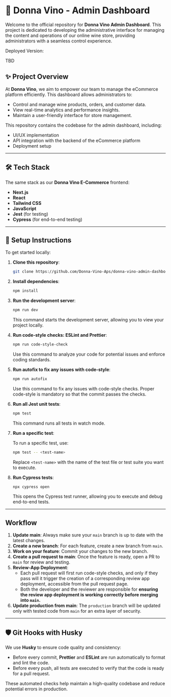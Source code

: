 # 🍇 Donna Vino - Admin Dashboard

Welcome to the official repository for **Donna Vino Admin Dashboard**. This project is dedicated to developing the administrative interface for managing the content and operations of our online wine store, providing administrators with a seamless control experience.

Deployed Version:

TBD

## ✨ Project Overview

At **Donna Vino**, we aim to empower our team to manage the eCommerce platform efficiently. This dashboard allows administrators to:

- Control and manage wine products, orders, and customer data.
- View real-time analytics and performance insights.
- Maintain a user-friendly interface for store management.

This repository contains the codebase for the admin dashboard, including:

- UI/UX implementation
- API integration with the backend of the eCommerce platform
- Deployment setup

---

## 🛠️ Tech Stack

The same stack as our **Donna Vino E-Commerce** frontend:

- **Next.js**
- **React**
- **Tailwind CSS**
- **JavaScript**
- **Jest** (for testing)
- **Cypress** (for end-to-end testing)

---

## 🚀 Setup Instructions

To get started locally:

1. **Clone this repository**:

   ```bash
   git clone https://github.com/Donna-Vino-Aps/donna-vino-admin-dashboard.git
   ```

2. **Install dependencies**:

   ```bash
   npm install
   ```

3. **Run the development server**:

   ```bash
   npm run dev
   ```

   This command starts the development server, allowing you to view your project locally.

4. **Run code-style checks: ESLint and Prettier**:

   ```bash
   npm run code-style-check
   ```

   Use this command to analyze your code for potential issues and enforce coding standards.

5. **Run autofix to fix any issues with code-style**:

   ```bash
   npm run autofix
   ```

   Use this command to fix any issues with code-style checks. Proper code-style is mandatory so that the commit passes the checks.

6. **Run all Jest unit tests**:

   ```bash
   npm test
   ```

   This command runs all tests in watch mode.

7. **Run a specific test**:

   To run a specific test, use:

   ```bash
   npm test -- <test-name>
   ```

   Replace `<test-name>` with the name of the test file or test suite you want to execute.

8. **Run Cypress tests**:

   ```bash
   npx cypress open
   ```

   This opens the Cypress test runner, allowing you to execute and debug end-to-end tests.

---

## Workflow

1. **Update main**: Always make sure your `main` branch is up to date with the latest changes.
2. **Create a new branch**: For each feature, create a new branch from `main`.
3. **Work on your feature**: Commit your changes to the new branch.
4. **Create a pull request to main**: Once the feature is ready, open a PR to `main` for review and testing.
5. **Review-App Deployment**:
   - Each pull request will first run code-style checks, and only if they pass will it trigger the creation of a corresponding review app deployment, accessible from the pull request page.
   - Both the developer and the reviewer are responsible for **ensuring the review app deployment is working correctly before merging into `main`.**
6. **Update production from main**: The `production` branch will be updated only with tested code from `main` for an extra layer of security.

---

## 🛡️ Git Hooks with Husky

We use **Husky** to ensure code quality and consistency:

- Before every commit, **Prettier** and **ESLint** are run automatically to format and lint the code.
- Before every push, all tests are executed to verify that the code is ready for a pull request.

These automated checks help maintain a high-quality codebase and reduce potential errors in production.
